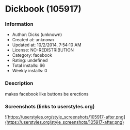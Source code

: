 # Dickbook (105917)

### Information
- Author: Dicks (unknown)
- Created at: unknown
- Updated at: 10/2/2014, 7:54:10 AM
- License: NO-REDISTRIBUTION
- Category: facebook
- Rating: undefined
- Total installs: 66
- Weekly installs: 0


### Description
makes facebook like buttons be erections


### Screenshots (links to userstyles.org)
![https://userstyles.org/style_screenshots/105917-after.png](https://userstyles.org/style_screenshots/105917-after.png)


